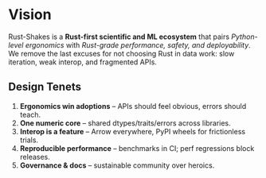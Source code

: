 # Vision

Rust-Shakes is a **Rust-first scientific and ML ecosystem** that pairs *Python-level ergonomics* with *Rust-grade performance, safety, and deployability*. We remove the last excuses for not choosing Rust in data work: slow iteration, weak interop, and fragmented APIs.

## Design Tenets
1) **Ergonomics win adoptions** – APIs should feel obvious, errors should teach.  
2) **One numeric core** – shared dtypes/traits/errors across libraries.  
3) **Interop is a feature** – Arrow everywhere, PyPI wheels for frictionless trials.  
4) **Reproducible performance** – benchmarks in CI; perf regressions block releases.  
5) **Governance & docs** – sustainable community over heroics.
